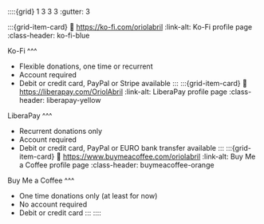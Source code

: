 ::::{grid} 1 3 3 3
:gutter: 3

:::{grid-item-card}
:link: https://ko-fi.com/oriolabril
:link-alt: Ko-Fi profile page
:class-header: ko-fi-blue

Ko-Fi
^^^

* Flexible donations, one time or recurrent
* Account required
* Debit or credit card, PayPal or Stripe available
:::
:::{grid-item-card}
:link: https://liberapay.com/OriolAbril
:link-alt: LiberaPay profile page
:class-header: liberapay-yellow

LiberaPay
^^^

* Recurrent donations only
* Account required
* Debit or credit card, PayPal or EURO bank transfer available
:::
:::{grid-item-card}
:link: https://www.buymeacoffee.com/oriolabril
:link-alt: Buy Me a Coffee profile page
:class-header: buymeacoffee-orange

Buy Me a Coffee
^^^

* One time donations only (at least for now)
* No account required
* Debit or credit card
:::
::::
